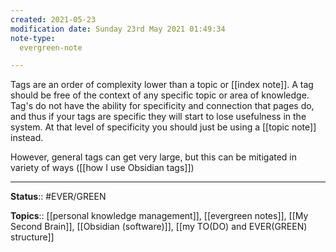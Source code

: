 ```yaml
---
created: 2021-05-23
modification date: Sunday 23rd May 2021 01:49:34
note-type: 
  evergreen-note

---
```



Tags are an order of complexity lower than a topic or [[index note]]. A tag should be free of the context of any specific topic or area of knowledge. Tag's do not have the ability for specificity and connection that pages do, and thus if your tags are specific they will start to lose usefulness in the system. At that level of specificity you should just be using a [[topic note]] instead. 

However, general tags can get very large, but this can be mitigated in variety of ways ([[how I use Obsidian tags]])

---

**Status**:: #EVER/GREEN  

**Topics**::  	[[personal knowledge management]],	[[evergreen notes]],	[[My Second Brain]], [[Obsidian (software)]], [[my TO(DO) and EVER(GREEN) structure]]
	

	
